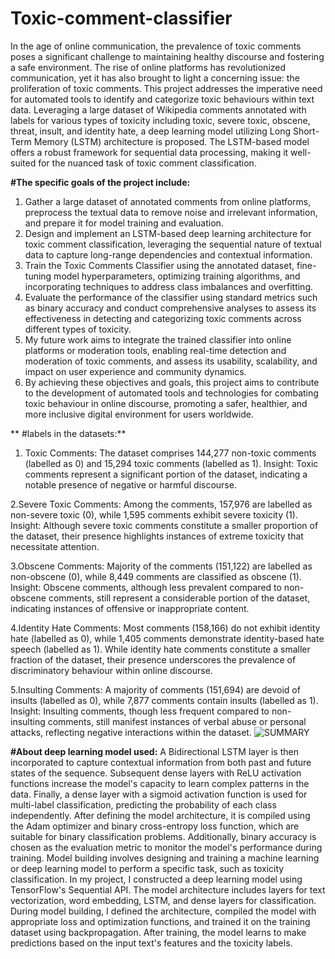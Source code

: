 # Toxic-comment-classifier
In the age of online communication, the prevalence of toxic comments poses a significant challenge to maintaining healthy discourse and fostering a safe environment. The rise of online platforms has revolutionized communication, yet it has also brought to light a concerning issue: the proliferation of toxic comments. This project addresses the imperative need for automated tools to identify and categorize toxic behaviours within text data. Leveraging a large dataset of Wikipedia comments annotated with labels for various types of toxicity including toxic, severe toxic, obscene, threat, insult, and identity hate, a deep learning model utilizing Long Short-Term Memory (LSTM) architecture is proposed. The LSTM-based model offers a robust framework for sequential data processing, making it well-suited for the nuanced task of toxic comment classification.

**#The specific goals of the project include:**


1.	Gather a large dataset of annotated comments from online platforms, preprocess the textual data to remove noise and irrelevant information, and prepare it for model training and evaluation.
2.	Design and implement an LSTM-based deep learning architecture for toxic comment classification, leveraging the sequential nature of textual data to capture long-range dependencies and contextual information.
3.	Train the Toxic Comments Classifier using the annotated dataset, fine-tuning model hyperparameters, optimizing training algorithms, and incorporating techniques to address class imbalances and overfitting.
4.	Evaluate the performance of the classifier using standard metrics such as binary accuracy and conduct comprehensive analyses to assess its effectiveness in detecting and categorizing toxic comments across different types of toxicity.
5.	My future work aims to integrate the trained classifier into online platforms or moderation tools, enabling real-time detection and moderation of toxic comments, and assess its usability, scalability, and impact on user experience and community dynamics.
6.	By achieving these objectives and goals, this project aims to contribute to the development of automated tools and technologies for combating toxic behaviour in online discourse, promoting a safer, healthier, and more inclusive digital environment for users worldwide.


** #labels in the datasets:**

 1. Toxic Comments:
The dataset comprises 144,277 non-toxic comments (labelled as 0) and 15,294 toxic comments (labelled as 1). Insight: Toxic comments represent a significant portion of the dataset, indicating a notable presence of negative or harmful discourse.

2.Severe Toxic Comments:
Among the comments, 157,976 are labelled as non-severe toxic (0), while 1,595 comments exhibit severe toxicity (1). Insight: Although severe toxic comments constitute a smaller proportion of the dataset, their presence highlights instances of extreme toxicity that necessitate attention.

3.Obscene Comments:
Majority of the comments (151,122) are labelled as non-obscene (0), while 8,449 comments are classified as obscene (1). Insight: Obscene comments, although less prevalent compared to non-obscene comments, still represent a considerable portion of the dataset, indicating instances of offensive or inappropriate content.

4.Identity Hate Comments:
Most comments (158,166) do not exhibit identity hate (labelled as 0), while 1,405 comments demonstrate identity-based hate speech (labelled as 1). While identity hate comments constitute a smaller fraction of the dataset, their presence underscores the prevalence of discriminatory behaviour within online discourse.

5.Insulting Comments:
A majority of comments (151,694) are devoid of insults (labelled as 0), while 7,877 comments contain insults (labelled as 1). Insight: Insulting comments, though less frequent compared to non-insulting comments, still manifest instances of verbal abuse or personal attacks, reflecting negative interactions within the dataset.
![SUMMARY](https://github.com/user-attachments/assets/0715d5a9-a49b-4dbf-a50d-8dae138f2761)

**#About deep learning model used:**
A Bidirectional LSTM layer is then incorporated to capture contextual information from both past and future states of the sequence. Subsequent dense layers with ReLU activation functions increase the model's capacity to learn complex patterns in the data. Finally, a dense layer with a sigmoid activation function is used for multi-label classification, predicting the probability of each class independently. After defining the model architecture, it is compiled using the Adam optimizer and binary cross-entropy loss function, which are suitable for binary classification problems. Additionally, binary accuracy is chosen as the evaluation metric to monitor the model's performance during training. Model building involves designing and training a machine learning or deep learning model to perform a specific task, such as toxicity classification. In my project, I constructed a deep learning model using TensorFlow's Sequential API. The model architecture includes layers for text vectorization, word embedding, LSTM, and dense layers for classification. During model building, I defined the architecture, compiled the model with appropriate loss and optimization functions, and trained it on the training dataset using backpropagation. After training, the model learns to make predictions based on the input text's features and the toxicity labels.
